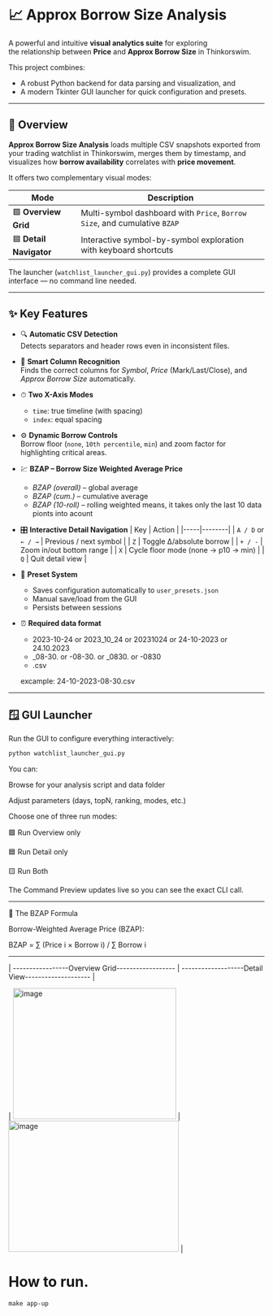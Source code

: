 # 📈 Approx Borrow Size Analysis

A powerful and intuitive **visual analytics suite** for exploring  
the relationship between **Price** and **Approx Borrow Size** in Thinkorswim.

This project combines:
- A robust Python backend for data parsing and visualization, and  
- A modern Tkinter GUI launcher for quick configuration and presets.

---

## 🧭 Overview

**Approx Borrow Size Analysis** loads multiple CSV snapshots exported from your trading watchlist in Thinkorswim, merges them by timestamp, and visualizes how **borrow availability** correlates with **price movement**.

It offers two complementary visual modes:

| Mode | Description |
|------|--------------|
| 🟩 **Overview Grid** | Multi-symbol dashboard with `Price`, `Borrow Size`, and cumulative `BZAP` |
| 🟦 **Detail Navigator** | Interactive symbol-by-symbol exploration with keyboard shortcuts |

The launcher (`watchlist_launcher_gui.py`) provides a complete GUI interface — no command line needed.

---

## ✨ Key Features

- 🔍 **Automatic CSV Detection**  
  Detects separators and header rows even in inconsistent files.

- 🧩 **Smart Column Recognition**  
  Finds the correct columns for *Symbol*, *Price* (Mark/Last/Close), and *Approx Borrow Size* automatically.

- ⏱ **Two X-Axis Modes**  
  - `time`: true timeline (with spacing)  
  - `index`: equal spacing  

- ⚙️ **Dynamic Borrow Controls**  
  Borrow floor (`none`, `10th percentile`, `min`) and zoom factor for highlighting critical areas.

- 💹 **BZAP – Borrow Size Weighted Average Price**  
  - *BZAP (overall)* – global average  
  - *BZAP (cum.)* – cumulative average  
  - *BZAP (10-roll)* – rolling weighted means, it takes only the last 10 data pionts into acount

- 🎛 **Interactive Detail Navigation**
  | Key | Action |
  |-----|--------|
  | `A / D` or `← / →` | Previous / next symbol |
  | `Z` | Toggle Δ/absolute borrow |
  | `+ / -` | Zoom in/out bottom range |
  | `X` | Cycle floor mode (none → p10 → min) |
  | `Q` | Quit detail view |

- 💾 **Preset System**  
  - Saves configuration automatically to `user_presets.json`  
  - Manual save/load from the GUI  
  - Persists between sessions

- ⏰ **Required data format**

  - 2023-10-24 or 2023_10_24 or 20231024 or 24-10-2023 or 24.10.2023
  - _08-30. or -08-30. or _0830. or -0830
  - .csv

   excample: 24-10-2023-08-30.csv
    
---

## 🪟 GUI Launcher

Run the GUI to configure everything interactively:

```bash
python watchlist_launcher_gui.py
```

You can:

Browse for your analysis script and data folder

Adjust parameters (days, topN, ranking, modes, etc.)

Choose one of three run modes:

🟩 Run Overview only

🟦 Run Detail only

🟨 Run Both

The Command Preview updates live so you can see the exact CLI call.

---

🧮 The BZAP Formula

Borrow-Weighted Average Price (BZAP):

BZAP = ∑ (Price i ​× Borrow i​) / ∑ Borrow i​


---

| -----------------Overview Grid------------------ | -------------------Detail View-------------------- |

| <img width="321" height="258" alt="image" src="https://github.com/user-attachments/assets/c673190b-bf56-4d99-a90b-37e2e632f679" /> | <img width="335" height="258" alt="image" src="https://github.com/user-attachments/assets/5fd6093c-aa5a-4018-af7a-4d071cae7d82" /> |



# How to run.

`make app-up`